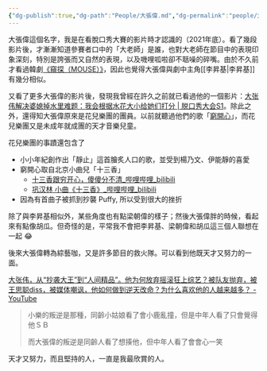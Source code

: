 ```yaml
---
{"dg-publish":true,"dg-path":"People/大張偉.md","dg-permalink":"people/大張偉","permalink":"/people/大張偉/","tags":["大張偉","花兒樂團","窮開心","十三香"]}
---
```



大張偉這個名字，我是在看脫口秀大賽的影片時才認識的（2021年底）。看了幾段影片後，才漸漸知道參賽者口中的「大老師」是誰，也對大老師在節目中的表現印象深刻，特別是誇張而又自然的表現，以及嘰哩呱啦卻不聒噪的碎嘴。由於不久前才看過韓劇[《窺探（MOUSE）》](https://zh.wikipedia.org/zh-tw/Mouse_(%E9%9B%BB%E8%A6%96%E5%8A%87))，因此也覺得大張偉與劇中主角[[李昇基\|李昇基]]有幾分相似。

又看了更多大張偉的影片後，發現我曾經在許久之前就已看過他的一個影片：[大张伟解决婆媳掉水里难题：我会根据水花大小给她们打分 | 脱口秀大会S1](https://youtu.be/lOx7u6cD8pY)。除此之外，還得知大張偉原來是花兒樂團的團員。以前就聽過他們的歌「[窮開心](https://youtu.be/2nXmP6Lw0co)」，而花兒樂團又是未成年就成團的天才音樂兒童。

花兒樂團的事蹟還包含了
- 小小年紀創作出「靜止」這首膾炙人口的歌，並受到楊乃文、伊能靜的喜愛
- 窮開心取自北京小曲兒「十三香」
    - [十三香跟穷开心，傻傻分不清_哔哩哔哩_bilibili](https://www.bilibili.com/video/BV1TK4y1G7rv/)
    - [巩汉林 小曲《十三香》_哔哩哔哩_bilibili](https://www.bilibili.com/video/BV1Mb411F7Yb/?spm_id_from=333.788.recommend_more_video.-1)
- 因為有首曲子被抓到抄襲 Puffy, 所以受到很大的挫折

除了與李昇基相似外，某些角度也有點梁朝偉的樣子；然後大張偉胖的時候，看起來有點像胡瓜。但奇怪的是，平常我不會把李昇基、梁朝偉和胡瓜這三個人聯想在一起 😂

後來大張偉轉為綜藝咖，又是許多節目的救火隊。可以看到他既天才又努力的一面。

[大张伟，从“抄袭大王”到“人间精品”。他为何放弃摇滚狂上综艺？被队友抛弃，被王思聪diss，被媒体嘲讽，他如何做到逆天改命？为什么喜欢他的人越来越多？ - YouTube](https://www.youtube.com/watch?v=iT1pS97UMGU)

> 小樂的叛逆是那種，同齡小姑娘看了會小鹿亂撞，但是中年人看了只會覺得他ＳＢ
> 
> 而大張偉的叛逆是同齡人看了想揍他，但中年人看了會會心一笑

天才又努力，而且堅持的人，一直是我最欣賞的人。